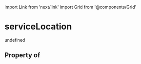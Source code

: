 import Link from 'next/link'
import Grid from '@components/Grid'

# serviceLocation

undefined

## Property of



